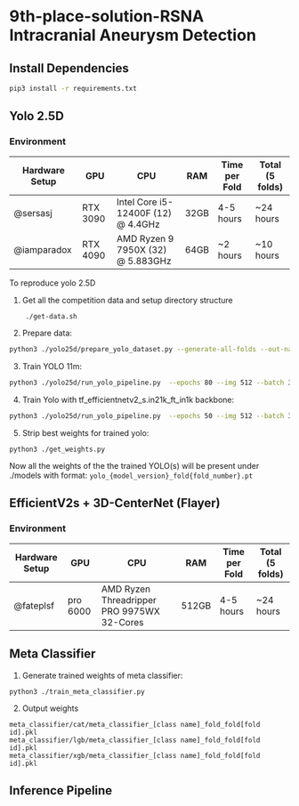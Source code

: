 
# 9th-place-solution-RSNA Intracranial Aneurysm Detection

## Install Dependencies
```bash
pip3 install -r requirements.txt
```

## Yolo 2.5D

### Environment 
| Hardware Setup | GPU | CPU | RAM | Time per Fold | Total (5 folds) |
| --- | --- | --- | --- | --- | --- |
| @sersasj | RTX 3090 | Intel Core i5-12400F (12) @ 4.4GHz | 32GB | 4-5 hours | ~24 hours |
| @iamparadox | RTX 4090 | AMD Ryzen 9 7950X (32) @ 5.883GHz | 64GB | ~2 hours | ~10 hours |

To reproduce yolo 2.5D

1. Get all the competition data and setup directory structure

  ```bash
      ./get-data.sh
  ```

2. Prepare data:

```bash
python3 ./yolo25d/prepare_yolo_dataset.py --generate-all-folds --out-name yolo_dataset --img-size 512 --label-scheme locations --yaml-out-dir configs --yaml-name-template yolo_fold{fold}.yaml --overwrite --rgb-mode
```

3. Train YOLO 11m:

```bash
python3 ./yolo25d/run_yolo_pipeline.py  --epochs 80 --img 512 --batch 32 --model yolo11m.pt --project yolo_aneurysm_locations --name yolo_11m --rgb-mode --data-fold-template configs/yolo_fold{fold}.yaml  --folds 0,1,2,3,4 --cls 1.0
```

4. Train Yolo with tf_efficientnetv2_s.in21k_ft_in1k backbone:

```bash
python3 ./yolo25d/run_yolo_pipeline.py  --epochs 50 --img 512 --batch 32 --model yolo-11-effnetv2_s.yaml --project yolo_aneurysm_locations --name yolo_effnetv2 --rgb-mode --data-fold-template configs/yolo_fold{fold}.yaml  --folds 0,1,2,3,4 --cls 1.0
```

5. Strip best weights for trained yolo:

```
python3 ./get_weights.py
```

Now all the weights of the the trained YOLO(s) will be present under ./models with format: `yolo_{model_version}_fold{fold_number}.pt`


## EfficientV2s + 3D-CenterNet (Flayer)

### Environment 

| Hardware Setup | GPU | CPU | RAM | Time per Fold | Total (5 folds) |
| --- | --- | --- | --- | --- | --- |
| @fateplsf | pro 6000 | AMD Ryzen Threadripper PRO 9975WX 32-Cores | 512GB | 4-5 hours | ~24 hours |


## Meta Classifier

1. Generate trained weights of meta classifier:
```batch
python3 ./train_meta_classifier.py
```

2. Output weights
```
meta_classifier/cat/meta_classifier_[class name]_fold_fold[fold id].pkl
meta_classifier/lgb/meta_classifier_[class name]_fold_fold[fold id].pkl
meta_classifier/xgb/meta_classifier_[class name]_fold_fold[fold id].pkl
```


## Inference Pipeline
